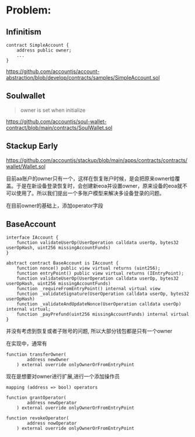 # Problem: 

## Infinitism 
```
contract SimpleAccount {
    address public owner;
    ...
}
```
https://github.com/accountjs/account-abstraction/blob/develop/contracts/samples/SimpleAccount.sol

## Soulwallet
> owner is set when initialize

https://github.com/accountjs/soul-wallet-contract/blob/main/contracts/SoulWallet.sol

## Stackup Early
https://github.com/accountjs/stackup/blob/main/apps/contracts/contracts/wallet/Wallet.sol

目前aa账户的owner只有一个，这样在恢复账户时候，是会把原来owner给覆盖。于是在新设备登录恢复时，会创建新eoa并设置owner，原来设备的eoa就不可以使用了。所以我们提出一个多账户模型来解决多设备登录的问题。

在目前owner的基础上，添加operator字段

## BaseAccount
```
interface IAccount {
    function validateUserOp(UserOperation calldata userOp, bytes32 userOpHash, uint256 missingAccountFunds)
}

abstract contract BaseAccount is IAccount {
    function nonce() public view virtual returns (uint256);
    function entryPoint() public view virtual returns (IEntryPoint);
    function validateUserOp(UserOperation calldata userOp, bytes32 userOpHash, uint256 missingAccountFunds)
    function _requireFromEntryPoint() internal virtual view
    function _validateSignature(UserOperation calldata userOp, bytes32 userOpHash)
    function _validateAndUpdateNonce(UserOperation calldata userOp) internal virtual;
    function _payPrefund(uint256 missingAccountFunds) internal virtual
}

```

并没有考虑到恢复或者子账号的问题, 所以大部分钱包都是只有一个owner

在实现中，通常有 
```
function transferOwner(
        address newOwner
    ) external override onlyOwnerOrFromEntryPoint
```

现在是想要对owner进行扩展,进行一个添加操作员

```
mapping (address => bool) operators

function grantOperator(
        address newOperator
    ) external override onlyOwnerOrFromEntryPoint

function revokeOperator(
        address nowOperator
    ) external override onlyOwnerOrFromEntryPoint
```
